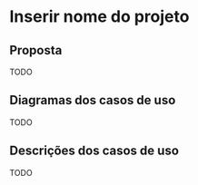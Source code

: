 # Inserir nome do projeto

## Proposta
TODO
## Diagramas dos casos de uso
TODO
## Descrições dos casos de uso
TODO